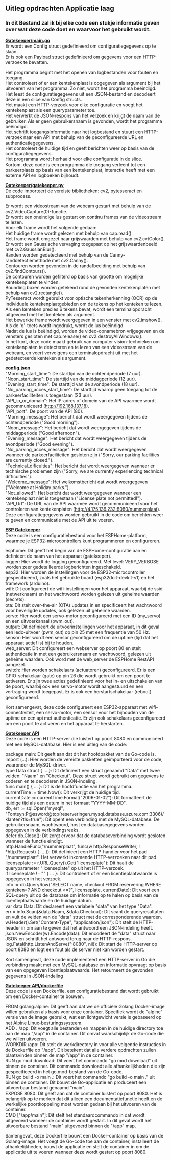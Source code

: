 ## Uitleg opdrachten Applicatie laag 
  
### In dit Bestand zal ik bij elke code een stukje informatie geven over wat deze code doet en waarvoor het gebruikt wordt.  
  
**[Gatekeeper/main.go](gatekeeper/main.go)**  
Er wordt een Config struct gedefinieerd om configuratiegegevens op te slaan.  
Er is ook een Payload struct gedefinieerd om gegevens voor een HTTP-verzoek te bevatten.  
  
Het programma begint met het openen van logbestanden voor fouten en toegang.  
Het controleert of er een kentekenplaat is opgegeven als argument bij het uitvoeren van het programma. Zo niet, wordt het programma beëindigd.  
Het leest de configuratiegegevens uit een JSON-bestand en decodeert deze in een slice van Config structs.  
Het maakt een HTTP-verzoek voor elke configuratie en voegt het kentekenplaat als een queryparameter toe.  
Het verwerkt de JSON-respons van het verzoek en krijgt de naam van de gebruiker.
Als er geen gebruikersnaam is gevonden, wordt het programma beëindigd.  
Het schrijft toegangsinformatie naar het logbestand en stuurt een HTTP-verzoek naar een API met behulp van de geconfigureerde URL en authenticatiegegevens.  
Het controleert de huidige tijd en geeft berichten weer op basis van de configuratiegegevens.  
Het programma wordt herhaald voor elke configuratie in de slice.  
Kortom, deze code is een programma die toegang verleent tot een parkeerplaats op basis van een kentekenplaat, interactie heeft met een externe API en logboeken bijhoudt.  
    
**[Gatekeeper/gatekeeper.py](gatekeeper/gatekeeper.py)**  
De code importeert de vereiste bibliotheken: cv2, pytesseract en subprocess.  
  
Er wordt een videostream van de webcam gestart met behulp van de cv2.VideoCapture(0)-functie.  
Er wordt een oneindige lus gestart om continu frames van de videostream te lezen.  
Voor elk frame wordt het volgende gedaan:  
    Het huidige frame wordt gelezen met behulp van cap.read().  
    Het frame wordt omgezet naar grijswaarden met behulp van cv2.cvtColor().  
    Er wordt een Gaussische vervaging toegepast op het grijswaardenbeeld met cv2.GaussianBlur().  
    Randen worden gedetecteerd met behulp van de Canny-randdetectiemethode met cv2.Canny().  
    Contouren worden gevonden in de randafbeelding met behulp van cv2.findContours().  
    De contouren worden gefilterd op basis van grootte om mogelijke kentekenplaten te vinden.  
    Bounding boxen worden getekend rond de gevonden kentekenplaten met behulp van cv2.rectangle().  
    PyTesseract wordt gebruikt voor optische tekenherkenning (OCR) op de individuele kentekenplaatgebieden om de tekens op het kenteken te lezen.  
    Als een kenteken precies 6 tekens bevat, wordt een terminalopdracht uitgevoerd met het kenteken als argument.  
    Het bewerkte frame wordt weergegeven in een venster met cv2.imshow().  
    Als de 'q'-toets wordt ingedrukt, wordt de lus beëindigd.  
Nadat de lus is beëindigd, worden de video-opnamebron vrijgegeven en de vensters gesloten met cap.release() en cv2.destroyAllWindows().  
In het kort, deze code maakt gebruik van computer vision-technieken om kentekenplaten te detecteren en te lezen van een videostream van de webcam, en voert vervolgens een terminalopdracht uit met het gedetecteerde kenteken als argument.  
  
**[config.json](gatekeeper/config.json)**  
"Morning_start_time": De starttijd van de ochtendperiode (7 uur).  
"Noon_start_time": De starttijd van de middagperiode (12 uur).  
"Evening_start_time": De starttijd van de avondperiode (18 uur).  
"No_parking_acces_start_time": De starttijd waarop geen toegang tot de parkeerfaciliteiten is toegestaan (23 uur).  
"API_ip_or_domain": Het IP-adres of domein van de API waarmee wordt gecommuniceerd (http://192.168.137.18).  
"API_port": De poort van de API (80).  
"Morning_message": Het bericht dat wordt weergegeven tijdens de ochtendperiode ("Good morning").  
"Noon_message": Het bericht dat wordt weergegeven tijdens de middagperiode ("Good afternoon").  
"Evening_message": Het bericht dat wordt weergegeven tijdens de avondperiode ("Good evening").  
"No_parking_acces_message": Het bericht dat wordt weergegeven wanneer de parkeerfaciliteiten gesloten zijn ("Sorry, our parking facilities are currently closed.").  
"Technical_dificulties": Het bericht dat wordt weergegeven wanneer er technische problemen zijn ("Sorry, we are currently experiencing technical difficulties").  
"Welcome_message": Het welkomstbericht dat wordt weergegeven ("Welcome at Holiday parks.").  
"Not_allowed": Het bericht dat wordt weergegeven wanneer een kentekenplaat niet is toegestaan ("License plate not permitted!").  
"API_Url": De URL van de API waarmee wordt gecommuniceerd voor het controleren van kentekenplaten (http://4.175.136.232:8080/nummerplaat).  
Deze configuratiegegevens worden gebruikt in de code om berichten weer te geven en communicatie met de API uit te voeren.  
  
**[ESP Gatekeeper](esphome32/gatekeeper.yaml)**  
Deze code is een configuratiebestand voor het ESPHome-platform, waarmee je ESP32-microcontrollers kunt programmeren en configureren.  
  
esphome: Dit geeft het begin van de ESPHome-configuratie aan en definieert de naam van het apparaat (gatekeeper).  
logger: Hier wordt de logging geconfigureerd. Met level: VERY_VERBOSE worden zeer gedetailleerde logberichten ingeschakeld.  
esp32: Hier worden de instellingen voor de ESP32-microcontroller gespecificeerd, zoals het gebruikte board (esp32doit-devkit-v1) en het framework (arduino).  
wifi: Dit configureert de wifi-instellingen voor het apparaat, waarbij de ssid (netwerknaam) en het wachtwoord worden gelezen uit geheime waarden (secrets).  
ota: Dit stelt over-the-air (OTA) updates in en specificeert het wachtwoord voor beveiligde updates, ook gelezen uit geheime waarden.  
servo: Hier wordt een servo-motor geconfigureerd met een ID (my_servo) en een uitvoerkanaal (pwm_out).  
output: Dit definieert de uitvoerinstellingen voor het apparaat, in dit geval een ledc-uitvoer (pwm_out) op pin 25 met een frequentie van 50 Hz.  
sensor: Hier wordt een sensor geconfigureerd om de uptime (tijd dat het apparaat actief is) bij te houden.  
web_server: Dit configureert een webserver op poort 80 en stelt authenticatie in met een gebruikersnaam en wachtwoord, gelezen uit geheime waarden. Ook word met de web_server de ESPHome RestAPI aangezet.  
switch: Hier worden schakelaars (actuatoren) geconfigureerd. Er is een GPIO-schakelaar (gate) op pin 26 die wordt gebruikt om een poort te activeren. Er zijn twee acties gedefinieerd voor het in- en uitschakelen van de poort, waarbij ook een servo-motor wordt aangestuurd en een vertraging wordt toegepast. Er is ook een herstartschakelaar (reboot) geconfigureerd.  

Kort samengevat, deze code configureert een ESP32-apparaat met wifi-connectiviteit, een servo-motor, een sensor voor het bijhouden van de uptime en een api met authenticatie. Er zijn ook schakelaars geconfigureerd om een poort te activeren en het apparaat te herstarten.  
  
**[Gatekeeper API](gatekeeper%20API/main.go)**  
Deze code is een HTTP-server die luistert op poort 8080 en communiceert met een MySQL-database. Hier is een uitleg van de code:
  
package main: Dit geeft aan dat dit het hoofdpakket van de Go-code is.  
import (...): Hier worden de vereiste pakketten geïmporteerd voor de code, waaronder de MySQL-driver.  
type Data struct { ... }: Dit definieert een struct genaamd "Data" met twee velden: "Naam" en "Checkout". Deze struct wordt gebruikt om gegevens te coderen en te decoderen in JSON-indeling.  
func main() { ... }: Dit is de hoofdfunctie van het programma.  
currentTime := time.Now(): Dit verkrijgt de huidige tijd.  
currentDate := currentTime.Format("2006-01-02"): Dit formatteert de huidige tijd als een datum in het formaat "YYYY-MM-DD".  
db, err := sql.Open("mysql", "Fonteyn:P@ssword@tcp(reserveringen.mysql.database.azure.com:3306)/klanten?tls=true"): Dit opent een verbinding met de MySQL-database. De gebruikersnaam, wachtwoord, host en databasegegevens worden opgegeven in de verbindingsreeks.  
defer db.Close(): Dit zorgt ervoor dat de databaseverbinding wordt gesloten wanneer de functie eindigt.  
http.HandleFunc("/nummerplaat", func(w http.ResponseWriter, r *http.Request) { ... }): Dit definieert een HTTP-handler voor het pad "/nummerplaat". Het verwerkt inkomende HTTP-verzoeken naar dit pad.  
licenseplate := r.URL.Query().Get("licenseplate"): Dit haalt de queryparameter "licenseplate" op uit het HTTP-verzoek.  
if licenseplate != "" { ... }: Dit controleert of er een licentieplaatwaarde is opgegeven in het verzoek.  
info := db.QueryRow("SELECT name, checkout FROM reservering WHERE kenteken=? AND checkout >=?", licenseplate, currentDate): Dit voert een SQL-query uit op de database om informatie op te halen op basis van de licentieplaatwaarde en de huidige datum.  
var data Data: Dit declareert een variabele "data" van het type "Data".  
err = info.Scan(&data.Naam, &data.Checkout): Dit scant de queryresultaten en vult de velden van de "data" struct met de corresponderende waarden.  
w.Header().Set("Content-Type", "application/json"): Dit stelt de HTTP-header in om aan te geven dat het antwoord een JSON-indeling heeft.  
json.NewEncoder(w).Encode(data): Dit encodeert de "data" struct naar JSON en schrijft het antwoord terug naar de HTTP-respons.  
log.Fatal(http.ListenAndServe(":8080", nil)): Dit start de HTTP-server op poort 8080 en logt een fout als de server niet kan worden gestart. 
   
Kort samengevat, deze code implementeert een HTTP-server in Go die verbinding maakt met een MySQL-database en informatie opvraagt op basis van een opgegeven licentieplaatwaarde. Het retourneert de gevonden gegevens in JSON-indeling   

**[Gatekeeper API/dockerfile](gatekeeper%20API/dockerfile)**  
Deze code is een Dockerfile, een configuratiebestand dat wordt gebruikt om een Docker-container te bouwen.    
  
FROM golang:alpine: Dit geeft aan dat we de officiële Golang Docker-image willen gebruiken als basis voor onze container. Specifiek wordt de "alpine" versie van de image gebruikt, wat een lichtgewicht versie is gebaseerd op het Alpine Linux-besturingssysteem.  
ADD . /app: Dit voegt alle bestanden en mappen in de huidige directory toe aan de map "/app" in de container. Dit omvat waarschijnlijk de Go-code die we willen uitvoeren.  
WORKDIR /app: Dit stelt de werkdirectory in voor alle volgende instructies in de Dockerfile op "/app". Dit betekent dat alle verdere opdrachten zullen plaatsvinden binnen de map "/app" in de container.  
RUN go mod download: Dit voert het commando "go mod download" uit binnen de container. Dit commando downloadt alle afhankelijkheden die zijn gespecificeerd in het go.mod-bestand van de Go-code.  
RUN go build -o main .: Dit voert het commando "go build -o main ." uit binnen de container. Dit bouwt de Go-applicatie en produceert een uitvoerbaar bestand genaamd "main".  
EXPOSE 8080: Dit geeft aan dat de container luistert op poort 8080. Het is belangrijk op te merken dat dit alleen een documentatiefunctie heeft en de werkelijke poortkoppeling moet worden gedaan bij het uitvoeren van de container.  
CMD ["/app/main"]: Dit stelt het standaardcommando in dat wordt uitgevoerd wanneer de container wordt gestart. In dit geval wordt het uitvoerbare bestand "main" uitgevoerd binnen de "/app" map.  
  
Samengevat, deze Dockerfile bouwt een Docker-container op basis van de Golang-image. Het voegt de Go-code toe aan de container, installeert de afhankelijkheden, bouwt de applicatie en stelt de container in om de applicatie uit te voeren wanneer deze wordt gestart op poort 8080.
